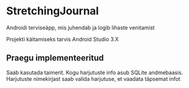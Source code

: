 # StretchingJournal
Androidi terviseäpp, mis juhendab ja logib lihaste venitamist

Projekti käitamiseks tarvis
Android Studio 3.X

## Praegu implementeeritud
Saab kasutada taimerit.
Kogu harjutuste info asub SQLite andmebaasis.
Harjutuste nimekirjast saab valida harjutuse, et vaadata täpsemat infot
